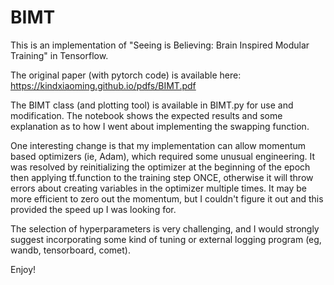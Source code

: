 # BIMT
This is an implementation of "Seeing is Believing: Brain Inspired Modular Training" in Tensorflow.

The original paper (with pytorch code) is available here:
https://kindxiaoming.github.io/pdfs/BIMT.pdf

The BIMT class (and plotting tool) is available in BIMT.py for use and modification. The notebook shows the expected results and some explanation as to how I went about implementing the swapping function.

One interesting change is that my implementation can allow momentum based optimizers (ie, Adam), which required some unusual engineering. It was resolved by reinitializing the optimizer at the beginning of the epoch then applying tf.function to the training step ONCE, otherwise it will throw errors about creating variables in the optimizer multiple times. It may be more efficient to zero out the momentum, but I couldn't figure it out and this provided the speed up I was looking for.

The selection of hyperparameters is very challenging, and I would strongly suggest incorporating some kind of tuning or external logging program (eg, wandb, tensorboard, comet).

Enjoy!
